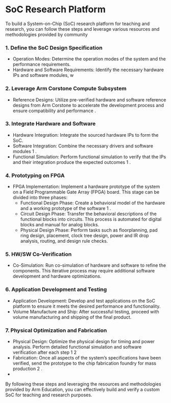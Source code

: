 # SoC Research Platform
To build a System-on-Chip (SoC) research platform for teaching and research, you can follow these steps and leverage various resources and methodologies provided by community
 
### 1. Define the SoC Design Specification
  * Operation Modes: Determine the operation modes of the system and the performance requirements.
  * Hardware and Software Requirements: Identify the necessary hardware IPs and software modules, w 

### 2. Leverage Arm Corstone Compute Subsystem
  * Reference Designs: Utilize pre-verified hardware and software reference designs from Arm Corstone to accelerate the development process and ensure compatibility and performance .
    
### 3. Integrate Hardware and Software
  * Hardware Integration: Integrate the sourced hardware IPs to form the SoC.
  * Software Integration: Combine the necessary drivers and software modules 1 .
  * Functional Simulation: Perform functional simulation to verify that the IPs and their integration produce the expected outcomes 1 .

### 4. Prototyping on FPGA
  * FPGA Implementation: Implement a hardware prototype of the system on a Field Programmable Gate Array (FPGA) board. This stage can be divided into three phases:
    * Functional Design Phase: Create a behavioral model of the hardware and a working prototype of the software 1 .
    * Circuit Design Phase: Transfer the behavioral descriptions of the functional blocks into circuits. This process is automated for digital blocks and manual for analog blocks.
    * Physical Design Phase: Perform tasks such as floorplanning, pad ring design, placement, clock tree design, power and IR drop analysis, routing, and design rule checks.

### 5. HW/SW Co-Verification
  * Co-Simulation: Run co-simulation of hardware and software to refine the components. This iterative process may require additional software development and hardware optimizations.

### 6. Application Development and Testing
  * Application Development: Develop and test applications on the SoC platform to ensure it meets the desired performance and functionality.
  * Volume Manufacture and Ship: After successful testing, proceed with volume manufacturing and shipping of the final product.

### 7. Physical Optimization and Fabrication
  * Physical Design: Optimize the physical design for timing and power analysis. Perform detailed functional simulation and software verification after each step 1 2
  * Fabrication: Once all aspects of the system’s specifications have been verified, send the prototype to the chip fabrication foundry for mass production 2 .
  * 
By following these steps and leveraging the resources and methodologies provided by Arm Education, you can effectively build and verify a custom SoC for teaching and research purposes.



